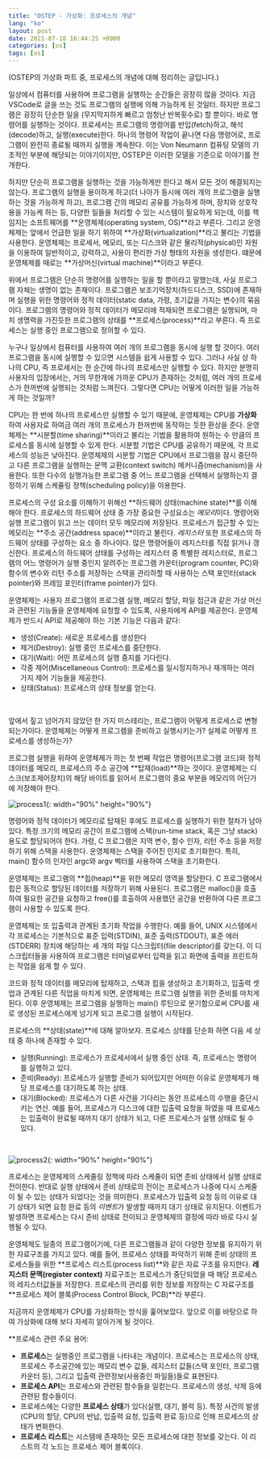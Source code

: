 ```yaml
---
title: "OSTEP - 가상화: 프로세스의 개념"
lang: "ko"
layout: post
date: 2021-07-18 16:44:25 +0900
categories: [os]
tags: [os]
---
```


(OSTEP의 가상화 파트 중, 프로세스의 개념에 대해 정리하는 글입니다.)

일상에서 컴퓨터를 사용하며 프로그램을 실행하는 순간들은 굉장히 많을 것이다. 지금 VSCode로 글을 쓰는 것도 프로그램의 실행에 의해 가능하게 된 것일터. 하지만 프로그램은 굉장히 단순한 일을 (무지막지하게 빠르고 엄청난 반복횟수로) 할 뿐이다. 바로 명령어를 실행하는 것이다. 프로세서는 프로그램의 명령어를 반입(fetch)하고, 해석(decode)하고, 실행(execute)한다. 하나의 명령어 작업이 끝나면 다음 명령어로, 프로그램이 완전히 종료될 때까지 실행을 계속한다. 이는 Von Neumann 컴퓨팅 모델의 기초적인 부분에 해당되는 이야기이지만, OSTEP은 이러한 모델을 기준으로 이야기를 전개한다.

하지만 단순히 프로그램을 실행하는 것을 가능하게만 한다고 해서 모든 것이 해결되지는 않는다. 프로그램의 실행을 용이하게 하고(더 나아가 동시에 여러 개의 프로그램을 실행하는 것을 가능하게 하고), 프로그램 간의 메모리 공유를 가능하게 하며, 장치와 상호작용을 가능케 하는 등, 다양한 일들을 처리할 수 있는 시스템이 필요하게 되는데, 이를 책임지는 소프트웨어를 **운영체제(operating system, OS)**라고 부른다. 그리고 운영체제는 앞에서 언급한 일을 하기 위하여 **가상화(virtualization)**라고 불리는 기법을 사용한다. 운영체제는 프로세서, 메모리, 또는 디스크와 같은 물리적(physical)인 자원을 이용하여 일반적이고, 강력하고, 사용이 편리한 가상 형태의 자원을 생성한다. 떄문에 운영체제를 때로는 **가상머신(virtual machine)**이라고 부른다.

위에서 프로그램은 단순히 명령어를 실행하는 일을 할 뿐이라고 말했는데, 사실 프로그램 자체는 생명이 없는 존재이다. 프로그램은 보조기억장치(하드디스크, SSD)에 존재하며 실행을 위한 명령어와 정적 데이터(static data, 가령, 초기값을 가지는 변수)의 묶음이다. 프로그램의 명령어와 정적 데이터가 메모리에 적재되면 프로그램은 실행되며, 마치 생명력을 가진듯한 프로그램의 상태를 **프로세스(process)**라고 부른다. 즉 프로세스는 실행 중인 프로그램으로 정의할 수 있다.

누구나 일상에서 컴퓨터를 사용하여 여러 개의 프로그램을 동시에 실행 할 것이다. 여러 프로그램을 동시에 실행할 수 있으면 시스템을 쉽게 사용할 수 있다. 그러나 사실 상 하나의 CPU, 즉 프로세서는 한 순간에 하나의 프로세스만 실행할 수 있다. 하지만 분명히 사용자의 입장에서는, 거의 무한개에 가까운 CPU가 존재하는 것처럼, 여러 개의 프로세스가 한꺼번에 실행되는 것처럼 느껴진다. 그렇다면 CPU는 어떻게 이러한 일을 가능하게 하는 것일까?

CPU는 한 번에 하나의 프로세스만 실행할 수 있기 때문에, 운영체제는 CPU를 **가상화**하여 사용자로 하여금 여러 개의 프로세스가 한꺼번에 동작하는 듯한 환상을 준다. 운영체제는 **시분할(time sharing)**이라고 불리는 기법을 활용하여 원하는 수 만큼의 프로세스를 동시에 실행할 수 있게 한다. 시분할 기법은 CPU를 공유하기 때문에, 각 프로세스의 성능은 낮아진다. 운영체제의 시분할 기법은 CPU에서 프로그램을 잠시 중단하고 다른 프로그램을 실행하는 문맥 교환(context switch) 메커니즘(mechanism)을 사용한다. 또한 다수의 실행가능한 프로그램 중 어느 프로그램을 선택해서 실행하는지 결정하기 위해 스케쥴링 정책(scheduling policy)을 이용한다.

프로세스의 구성 요소를 이해하기 위해선 **하드웨어 상태(machine state)**를 이해해야 한다. 프로세스의 하드웨어 상태 중 가장 중요한 구성요소는 *메모리*이다. 명령어와 실행 프로그램이 읽고 쓰는 데이터 모두 메모리에 저장된다. 프로세스가 접근할 수 있는 메모리는 **주소 공간(address space)**이라고 불린다. _레지스터_ 또한 프로세스의 하드웨어 상태를 구성하는 요소 중 하나이다. 많은 명령어들이 레지스터를 직접 읽거나 갱신한다. 프로세스의 하드웨어 상태를 구성하는 레지스터 중 특별한 레지스터로, 프로그램의 어느 명령어가 실행 중인지 알려주는 프로그램 카운터(program counter, PC)와 함수의 변수와 리턴 주소를 저장하는 스택을 관리하할 때 사용하는 스택 포인터(stack pointer)와 프레임 포인터(frame pointer)가 있다.

운영체제는 사용자 프로그램의 프로그램 실행, 메모리 할당, 파일 접근과 같은 가상 머신과 관련된 기능들을 운영체제에 요청할 수 있도록, 사용자에게 API를 제공한다. 운영체제가 반드시 API로 제공해야 하는 기본 기능은 다음과 같다:

- 생성(Create): 새로운 프로세스를 생성한다
- 제거(Destroy): 실행 중인 프로세스를 중단한다.
- 대기(Wait): 어떤 프로세스의 실행 중지를 기다린다.
- 각종 제어(Miscellaneous Control): 프로세스를 일시정지하거나 재개하는 여러 가지 제어 기능들을 제공한다.
- 상태(Status): 프로세스의 상태 정보를 얻는다.

<br/>

앞에서 짚고 넘어가지 않았던 한 가지 미스테리는, 프로그램이 어떻게 프로세스로 변형되는가이다. 운영체제는 어떻게 프로그램을 준비하고 실행시키는가? 실제로 어떻게 프로세스를 생성하는가?

프로그램 실행을 위하여 운영체제가 하는 첫 번째 작업은 명령어(프로그램 코드)와 정적 데이터를 메모리, 프로세스의 주소 공간에 **탑재(load)**하는 것이다. 운영체제는 디스크(보조제어장치)의 해당 바이트를 읽어서 프로그램의 중요 부분을 메모리의 어딘가에 저장해야 한다.

![process1](https://typiespectre.github.io/images/process1.png){: width="90%" height="90%"}

명령어와 정적 데이터가 메모리로 탑재된 후에도 프로세스를 실행하기 위한 절차가 남아있다. 특정 크기의 메모리 공간이 프로그램에 스택(run-time stack, 혹은 그냥 stack) 용도로 할당되어야 한다. 가령, C 프로그램은 지역 변수, 함수 인자, 리턴 주소 등을 저장하기 위해 스택을 사용한다. 운영체제는 스택을 주어진 인지로 초기화한다. 특히, main() 함수의 인자인 argc와 argv 벡터를 사용하여 스택을 초기화한다.

운영체제는 프로그램의 **힙(heap)**을 위한 메모리 영역을 할당한다. C 프로그램에서 힙은 동적으로 할당된 데이터를 저장하기 위해 사용된다. 프로그램은 malloc()을 호출하여 필요한 공간을 요청하고 free()를 호출하여 사용했던 공간을 반환하여 다른 프로그램이 사용할 수 있도록 한다.

운영체제는 또 입출력과 관계된 초기화 작업을 수행한다. 예를 들어, UNIX 시스템에서 각 프로세스는 기본적으로 표준 입력(STDIN), 표준 출력(STDOUT), 표준 에러(STDERR) 장치에 해당하는 세 개의 파일 디스크립터(file descriptor)를 갖는다. 이 디스크립터들을 사용하여 프로그램은 터미널로부터 입력을 읽고 화면에 출력을 프린트하는 작업을 쉽게 할 수 있다.

코드와 정적 데이터를 메모리에 탑재하고, 스택과 힙을 생성하고 초기화하고, 입출력 셋업과 관계된 다른 직업을 마치게 되면, 운영체제는 프로그램 실행을 위한 준비를 마치게 된다. 이후 운영체제는 프로그램을 실행하는 main() 루틴으로 분기함으로써 CPU를 새로 생성된 프로세스에게 넘기게 되고 프로그램 실행이 시작된다.

프로세스의 **상태(state)**에 대해 알아보자. 프로세스 상태를 단순화 하면 다음 세 상태 중 하나에 존재할 수 있다.

- 실행(Running): 프로세스가 프로세서에서 실행 중인 상태. 즉, 프로세스는 명령어를 실행하고 있다.
- 준비(Ready): 프로세스가 실행할 준비가 되어있지만 어떠한 이유로 운영체제가 해당 프로세스를 대기하도록 하는 상태.
- 대기(Blocked): 프로세스가 다른 사건을 기다리는 동안 프로세스의 수행을 중단시키는 연산. 예를 들어, 프로세스가 디스크에 대한 입출력 요청을 하였을 때 프로세스는 입출력이 완료될 때까지 대기 상태가 되고, 다른 프로세스가 실행 상태로 될 수 있다.

<br/>

![process2](https://typiespectre.github.io/images/process2.png){: width="90%" height="90%"}

프로세스는 운영체제의 스케줄링 정책에 따라 스케줄이 되면 준비 상태에서 실행 상태로 전이한다. 반대로 실행 상태에서 준비 상태로의 전이는 프로세스가 나중에 다시 스케줄이 될 수 있는 상태가 되었다는 것을 의미한다. 프로세스가 입출력 요청 등의 이유로 대기 상태가 되면 요청 완료 등의 *이벤트*가 발생할 때까지 대기 상태로 유지된다. 이벤트가 발생하면 프로세스는 다시 준비 상태로 전이되고 운영체제의 결정에 따라 바로 다시 실행될 수 있다.

운영체제도 일종의 프로그램이기에, 다른 프로그램들과 같이 다양한 정보를 유지하기 위한 자료구조를 가지고 있다. 예를 들어, 프로세스 상태를 파악하기 위해 준비 상태의 프로세스들을 위한 **프로세스 리스트(process list)**와 같은 자료 구조를 유지한다. **레지스터 문맥(register context)** 자료구조는 프로세스가 중단되었을 때 해당 프로세스의 레지스터값들을 저장한다. 프로세스의 관리를 위한 정보를 저장하는 C 자료구조를 **프로세스 제어 블록(Process Control Block, PCB)**라 부른다.

지금까지 운영체제가 CPU를 가상화하는 방식을 훑어보았다. 앞으로 이를 바탕으로 하여 가상화에 대해 보다 자세히 알아가게 될 것이다.

\*\*프로세스 관련 주요 용어:

- **프로세스**는 실행중인 프로그램을 나타내는 개념이다. 프로세스는 프로세스의 상태, 프로세스 주소공간에 있는 메모리 변수 값들, 레지스터 값들(스택 포인터, 프로그램 카운터 등), 그리고 입출력 관련정보(사용중인 파일들)들로 표현된다.
- **프로세스 API**는 프로세스와 관련된 함수들을 일컫는다. 프로세스의 생성, 삭제 등에 관련된 함수들이다.
- 프로세스에는 다양한 **프로세스 상태**가 있다(실행, 대기, 블럭 등). 특정 사건의 발생(CPU의 할당, CPU의 반납, 입출력 요청, 입출력 완료 등)으로 인해 프로세스의 상태가 변화한다.
- **프로세스 리스트**는 시스템에 존재하는 모든 프로세스에 대한 정보를 갖는다. 이 리스트의 각 노드는 프로세스 제어 블록이다.
